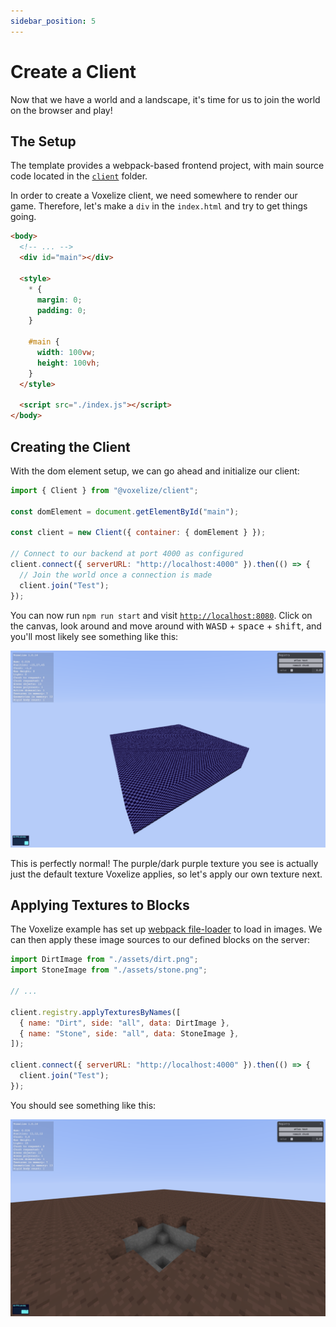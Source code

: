 ```yaml
---
sidebar_position: 5
---
```


# Create a Client

Now that we have a world and a landscape, it's time for us to join the world on the browser and play!

## The Setup

The template provides a webpack-based frontend project, with main source code located in the [`client`](https://github.com/shaoruu/voxelize-example/tree/master/client) folder.

In order to create a Voxelize client, we need somewhere to render our game. Therefore, let's make a `div` in the `index.html` and try to get things going.

```html title="client/index.html" {3-15}
<body>
  <!-- ... -->
  <div id="main"></div>

  <style>
    * {
      margin: 0;
      padding: 0;
    }

    #main {
      width: 100vw;
      height: 100vh;
    }
  </style>

  <script src="./index.js"></script>
</body>
```

## Creating the Client

With the dom element setup, we can go ahead and initialize our client:

```js title="client/index.js"
import { Client } from "@voxelize/client";

const domElement = document.getElementById("main");

const client = new Client({ container: { domElement } });

// Connect to our backend at port 4000 as configured
client.connect({ serverURL: "http://localhost:4000" }).then(() => {
  // Join the world once a connection is made
  client.join("Test");
});
```

You can now run `npm run start` and visit [`http://localhost:8080`](http://localhost:8080). Click on the canvas, look around and move around with <kbd>WASD</kbd> + <kbd>space</kbd> + <kbd>shift</kbd>, and you'll most likely see something like this:

![](./assets/no-texture.png)

This is perfectly normal! The purple/dark purple texture you see is actually just the default texture Voxelize applies, so let's apply our own texture next.

## Applying Textures to Blocks

The Voxelize example has set up [webpack file-loader](https://v4.webpack.js.org/loaders/file-loader/) to load in images. We can then apply these image sources to our defined blocks on the server:

```js title="client/index.js" {6-9}
import DirtImage from "./assets/dirt.png";
import StoneImage from "./assets/stone.png";

// ...

client.registry.applyTexturesByNames([
  { name: "Dirt", side: "all", data: DirtImage },
  { name: "Stone", side: "all", data: StoneImage },
]);

client.connect({ serverURL: "http://localhost:4000" }).then(() => {
  client.join("Test");
});
```

You should see something like this:

![](./assets/yes-texture.png)
